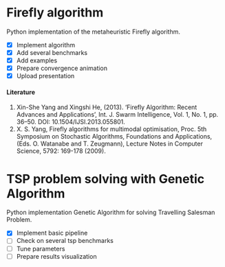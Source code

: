 # Firefly algorithm

Python implementation of the metaheuristic Firefly algorithm.

- [x] Implement algorithm
- [x] Add several benchmarks
- [x] Add examples
- [x] Prepare convergence animation
- [x] Upload presentation

#### Literature

1. Xin-She Yang and Xingshi He, (2013). ‘Firefly Algorithm: Recent Advances and Applications’, Int. J. Swarm Intelligence,
Vol. 1, No. 1, pp. 36–50. DOI: 10.1504/IJSI.2013.055801.
2. X. S. Yang, Firefly algorithms for multimodal optimisation, Proc. 5th Symposium
on Stochastic Algorithms, Foundations and Applications, (Eds. O. Watanabe and T.
Zeugmann), Lecture Notes in Computer Science, 5792: 169-178 (2009).

# TSP problem solving with Genetic Algorithm

Python implementation Genetic Algorithm for solving Travelling Salesman Problem.

- [x] Implement basic pipeline
- [ ] Check on several tsp benchmarks
- [ ] Tune parameters
- [ ] Prepare results visualization